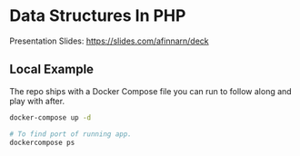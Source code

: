 # Data Structures In PHP

Presentation Slides: https://slides.com/afinnarn/deck

## Local Example

The repo ships with a Docker Compose file you can run to follow along and play with after.


```bash
docker-compose up -d

# To find port of running app.
dockercompose ps
```
